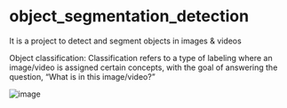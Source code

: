 # object_segmentation_detection
It is a project to detect and segment objects in images &amp; videos

Object classification:
Classification refers to a type of labeling where an image/video is assigned certain concepts, with the goal of answering the question, “What is in this image/video?”

![image](https://user-images.githubusercontent.com/105503752/230725350-da7ff6c7-0acf-422f-a7f0-aa203dd005e7.png)
